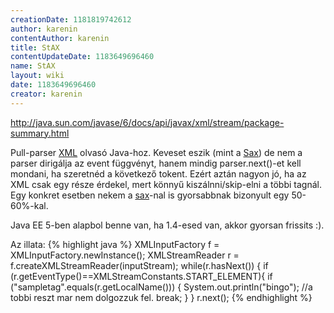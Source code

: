 ```yaml
---
creationDate: 1181819742612 
author: karenin 
contentAuthor: karenin 
title: StAX 
contentUpdateDate: 1183649696460 
name: StAX 
layout: wiki 
date: 1183649696460 
creator: karenin 
---
```

http://java.sun.com/javase/6/docs/api/javax/xml/stream/package-summary.html

Pull-parser [XML](XML.html) olvasó Java-hoz. Keveset eszik (mint a [Sax](sax.html)) de nem a parser dirigálja az event függvényt, hanem mindig parser.next()-et kell mondani, ha szeretnéd a következő tokent. Ezért aztán nagyon jó, ha az XML csak egy része érdekel, mert könnyű kiszálnni/skip-elni a többi tagnál.
Egy konkret esetben nekem a [sax](sax.html)-nal is gyorsabbnak bizonyult egy 50-60%-kal.

Java EE 5-ben alapbol benne van, ha 1.4-esed van, akkor gyorsan frissits :).

Az illata:
{% highlight java %}
XMLInputFactory f = XMLInputFactory.newInstance();
XMLStreamReader r = f.createXMLStreamReader(inputStream);
while(r.hasNext()) \{
  if (r.getEventType()==XMLStreamConstants.START_ELEMENT)\{
    if ("sampletag".equals(r.getLocalName())) \{
      System.out.println("bingo");
      //a tobbi reszt mar nem dolgozzuk fel.
      break;
    \}
  \}
r.next();
{% endhighlight %}
